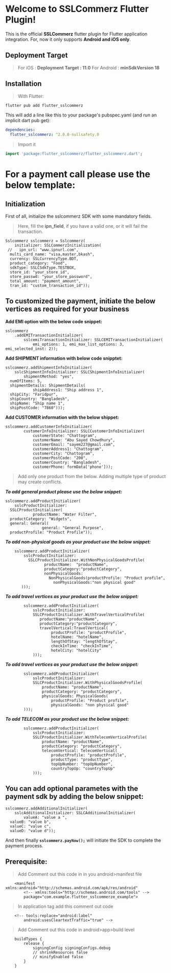 # Welcome to SSLCommerz Flutter Plugin!

This is the official **SSLCommerz** flutter plugin for Flutter application integration. For, now it only supports **Android and iOS only**.


## Deployment Target

> For iOS : **Deployment Target : 11.0**
> For Android : **minSdkVersion 18**

## Installation
> With Flutter:
```bash
flutter pub add flutter_sslcommerz
```

This will add a line like this to your package's pubspec.yaml (and run an implicit dart pub get):
```yaml
dependencies:
  flutter_sslcommerz: ^2.0.0-nullsafety.0
```

> Import it
```dart
import 'package:flutter_sslcommerz/flutter_sslcommerz.dart';
```

# For a payment call please use the below template:


## Initialization
First of all, initialize the sslcommerz SDK with some mandatory fields.

> Here, fill the **ipn_field**, if you have a valid one, or it will fail
> the transaction.

    Sslcommerz sslcommerz = Sslcommerz(
        initializer: SSLCommerzInitialization(
     //   ipn_url: "www.ipnurl.com",
      multi_card_name: "visa,master,bkash",
      currency: SSLCurrencyType.BDT,
      product_category: "Food",
      sdkType: SSLCSdkType.TESTBOX,
      store_id: "your_store_id",
      store_passwd: "your_store_password",
      total_amount: "payment_amount",
      tran_id: "custom_transaction_id"));


## To customized the payment, initiate the below vertices as required for your business
**Add EMI option with the below code snippet:**

    sslcommerz
        .addEMITransactionInitializer(
            sslcemiTransactionInitializer: SSLCEMITransactionInitializer(
                emi_options: 1, emi_max_list_options: 3, emi_selected_inst: 2));

**Add SHIPMENT information with below code snipptet:**

    sslcommerz.addShipmentInfoInitializer(
        sslcShipmentInfoInitializer: SSLCShipmentInfoInitializer(
            shipmentMethod: "yes",
      numOfItems: 5,
      shipmentDetails: ShipmentDetails(
                shipAddress1: "Ship address 1",
      shipCity: "Faridpur",
      shipCountry: "Bangladesh",
      shipName: "Ship name 1",
      shipPostCode: "7860")));

**Add CUSTOMER information with the below shippet:**

    sslcommerz.addCustomerInfoInitializer(
            customerInfoInitializer: SSLCCustomerInfoInitializer(
                customerState: "Chattogram",
                customerName: "Abu Sayed Chowdhury",
                customerEmail: "sayem227@gmail.com",
                customerAddress1: "Chattogram",
                customerCity: "Chattogram",
                customerPostCode: "200",
                customerCountry: "Bangladesh",
                customerPhone: formData['phone']));

> Add only one product from the below. Adding multiple type of product
> may create conflicts.

***To add general product please use the below snippet:***

    sslcommerz.addProductInitializer(
        sslcProductInitializer:
      SSLCProductInitializer(
                productName: "Water Filter",
      productCategory: "Widgets",
      general: General(
                    general: "General Purpose",
      productProfile: "Product Profile"));


***To add non-physical goods as your product use the below snippet:***

        sslcommerz.addProductInitializer(
            sslcProductInitializer:
	          SSLCProductInitializer.WithNonPhysicalGoodsProfile(
			         productName:  "productName",
				     productCategory:"productCategory",
				     nonPhysicalGoods:
				       NonPhysicalGoods(productProfile: "Product profile",
					     nonPhysicalGoods:"non physical good"
           )));

***To add travel vertices as your product use the below snippet:***

            sslcommerz.addProductInitializer(
                sslcProductInitializer:
                SSLCProductInitializer.WithTravelVerticalProfile(
			       productName:"productName",
			       productCategory:"productCategory",
			       travelVertical:TravelVertical(
			            productProfile: "productProfile",
					    hotelName: "hotelName",
					    lengthOfStay: "lengthOfStay",
				        checkInTime: "checkInTime",
				        hotelCity: "hotelCity"
				)));

***To add travel vertices as your product use the below snippet:***

            sslcommerz.addProductInitializer(
                sslcProductInitializer:
                SSLCProductInitializer.WithPhysicalGoodsProfile(
				    productName: "productName",
				    productCategory: "productCategory",
				    physicalGoods: PhysicalGoods(
				        productProfile: "Product profile",
						physicalGoods: "non physical good"
			)));

***To add TELECOM as your product use the below snippet:***

            sslcommerz.addProductInitializer(
                sslcProductInitializer:
                SSLCProductInitializer.WithTelecomVerticalProfile(
				    productName: "productName",
				    productCategory: "productCategory",
					telecomVertical: TelecomVertical(
				        productProfile: "productProfile",
					    productType: "productType",
					    topUpNumber: "topUpNumber",
						countryTopUp: "countryTopUp"
				)));


## You can add optional parametes with the payment sdk by adding the below snippet:

    sslcommerz.addAdditionalInitializer(
        sslcAdditionalInitializer: SSLCAdditionalInitializer(
            valueA: "value a ",
      valueB: "value b",
      valueC: "value c",
      valueD: "value d"));

And then finally **`sslcommerz.payNow();`** will initiate the SDK to complete the payment process.

## Prerequisite:

> Add Comment out this code in in you android>manifest file

        <manifest xmlns:android="http://schemas.android.com/apk/res/android"
            <!-- xmlns:tools="http://schemas.android.com/tools" -->
            package="com.example.flutter_sslcommerze_example">

> In application tag add this comment out code

        <!-- tools:replace="android:label"
            android:usesCleartextTraffic="true" -->

> Add Comment out this code in android>app>build level

        buildTypes {
            release {
                signingConfig signingConfigs.debug
                // shrinkResources false
                // minifyEnabled false
            }
        }
